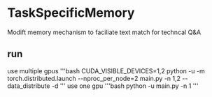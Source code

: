 # TaskSpecificMemory
Modift memory mechanism to faciliate text match for techncal Q&amp;A

## run
use multiple gpus
'''bash
CUDA_VISIBLE_DEVICES=1,2 python -u -m torch.distributed.launch --nproc_per_node=2 main.py -n 1,2 --data_distribute -d
'''
use one gpu
'''bash
python -u main.py -n 1 
'''
